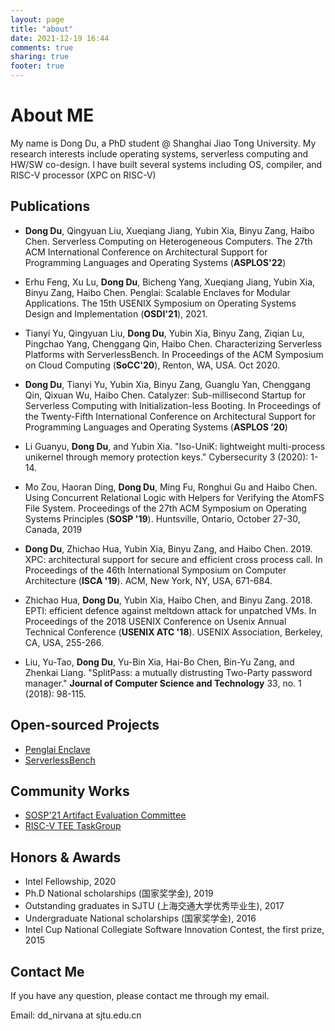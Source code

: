 ```yaml
---
layout: page
title: "about"
date: 2021-12-19 16:44
comments: true
sharing: true
footer: true
---
```


# About ME
My name is Dong Du, a PhD student @  Shanghai Jiao Tong University.
My research interests include operating systems, serverless computing and HW/SW co-design. 
I have built several systems including OS, compiler, and RISC-V processor (XPC on RISC-V)


## Publications

+ **Dong Du**, Qingyuan Liu, Xueqiang Jiang, Yubin Xia, Binyu Zang, Haibo Chen. Serverless Computing on Heterogeneous Computers. The 27th ACM International Conference on Architectural Support for Programming Languages and Operating Systems (**ASPLOS'22**)

+ Erhu Feng, Xu Lu, **Dong Du**, Bicheng Yang, Xueqiang Jiang, Yubin Xia, Binyu Zang, Haibo Chen. Penglai: Scalable Enclaves for Modular Applications. The 15th USENIX Symposium on Operating Systems Design and Implementation (**OSDI'21**), 2021.

+ Tianyi Yu, Qingyuan Liu, **Dong Du**, Yubin Xia, Binyu Zang, Ziqian Lu, Pingchao Yang, Chenggang Qin, Haibo Chen. Characterizing Serverless Platforms with ServerlessBench. In Proceedings of the ACM Symposium on Cloud Computing (**SoCC'20**), Renton, WA, USA. Oct 2020.

+ **Dong Du**, Tianyi Yu, Yubin Xia, Binyu Zang, Guanglu Yan, Chenggang Qin, Qixuan Wu, Haibo Chen. Catalyzer: Sub-millisecond Startup for Serverless Computing with Initialization-less Booting. In Proceedings of the Twenty-Fifth International Conference on Architectural Support for Programming Languages and Operating Systems (**ASPLOS ’20**) 

+ Li Guanyu, **Dong Du**, and Yubin Xia. "Iso-UniK: lightweight multi-process unikernel through memory protection keys." Cybersecurity 3 (2020): 1-14.

+ Mo Zou, Haoran Ding, **Dong Du**, Ming Fu, Ronghui Gu and Haibo Chen. Using Concurrent Relational Logic with Helpers for Verifying the AtomFS File System. Proceedings of the 27th ACM Symposium on Operating Systems Principles (**SOSP '19**). Huntsville, Ontario, October 27-30, Canada, 2019

+ **Dong Du**, Zhichao Hua, Yubin Xia, Binyu Zang, and Haibo Chen. 2019. XPC: architectural support for secure and efficient cross process call. In Proceedings of the 46th International Symposium on Computer Architecture (**ISCA '19**). ACM, New York, NY, USA, 671-684. 

+ Zhichao Hua, **Dong Du**, Yubin Xia, Haibo Chen, and Binyu Zang. 2018. EPTI: efficient defence against meltdown attack for unpatched VMs. In Proceedings of the 2018 USENIX Conference on Usenix Annual Technical Conference (**USENIX ATC '18**). USENIX Association, Berkeley, CA, USA, 255-266.

+ Liu, Yu-Tao, **Dong Du**, Yu-Bin Xia, Hai-Bo Chen, Bin-Yu Zang, and Zhenkai Liang. "SplitPass: a mutually distrusting Two-Party password manager." **Journal of Computer Science and Technology** 33, no. 1 (2018): 98-115.

## Open-sourced Projects

+ [Penglai Enclave](https://penglai-enclave.systems/)
+ [ServerlessBench](https://serverlessbench.systems/)

## Community Works

+ [SOSP'21 Artifact Evaluation Committee](https://sysartifacts.github.io/sosp2021/organizers.html)
+ [RISC-V TEE TaskGroup](https://github.com/riscv/riscv-tee)

## Honors & Awards

+ Intel Fellowship, 2020
+ Ph.D National scholarships (国家奖学金), 2019
+ Outstanding graduates in SJTU (上海交通大学优秀毕业生), 2017
+ Undergraduate National scholarships (国家奖学金), 2016
+ Intel Cup National Collegiate Software Innovation Contest, the first prize, 2015

## Contact Me
If you have any question, please contact me through my email.

Email: dd_nirvana at sjtu.edu.cn

